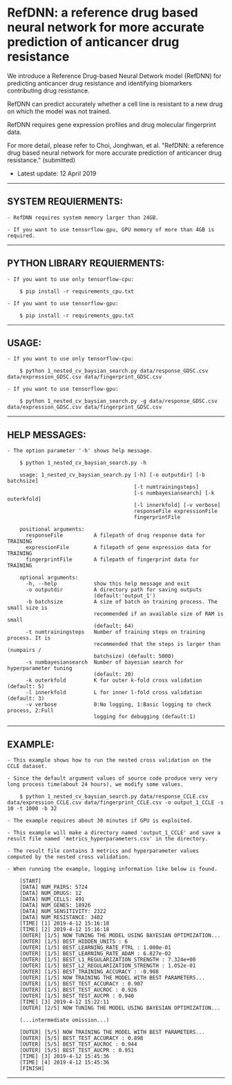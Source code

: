# RefDNN: a reference drug based neural network for more accurate prediction of anticancer drug resistance

We introduce a Reference Drug-based Neural Detwork model (RefDNN) for predicting anticancer drug resistance and identifying biomarkers contributing drug resistance.

RefDNN can predict accurately whether a cell line is resistant to a new drug on which the model was not trained.

RefDNN requires gene expression profiles and drug molecular fingerprint data.

For more detail, please refer to Choi, Jonghwan, et al. "RefDNN: a reference drug based neural network for more accurate prediction of anticancer drug resistance." (submitted)


* Latest update: 12 April 2019

--------------------------------------------------------------------------------------------
## SYSTEM REQUIERMENTS: 

    - RefDNN requires system memory larger than 24GB.
    
    - If you want to use tensorflow-gpu, GPU memory of more than 4GB is required.


--------------------------------------------------------------------------------------------
## PYTHON LIBRARY REQUIERMENTS:

    - If you want to use only tensorflow-cpu:

        $ pip install -r requirements_cpu.txt
        
    - If you want to use tensorflow-gpu:
    
        $ pip install -r requirements_gpu.txt
    
--------------------------------------------------------------------------------------------
## USAGE: 

    - If you want to use only tensorflow-cpu:

        $ python 1_nested_cv_baysian_search.py data/response_GDSC.csv data/expression_GDSC.csv data/fingerprint_GDSC.csv
        
    - If you want to use tensorflow-gpu:
    
        $ python 1_nested_cv_baysian_search.py -g data/response_GDSC.csv data/expression_GDSC.csv data/fingerprint_GDSC.csv

--------------------------------------------------------------------------------------------
## HELP MESSAGES:

    - The option parameter '-h' shows help message.
    
        $ python 1_nested_cv_baysian_search.py -h
    
        usage: 1_nested_cv_baysian_search.py [-h] [-o outputdir] [-b batchsize]
                                             [-t numtrainingsteps]
                                             [-s numbayesiansearch] [-k outerkfold]
                                             [-l innerkfold] [-v verbose]
                                             responseFile expressionFile
                                             fingerprintFile

        positional arguments:
          responseFile          A filepath of drug response data for TRAINING
          expressionFile        A filepath of gene expression data for TRAINING
          fingerprintFile       A filepath of fingerprint data for TRAINING

        optional arguments:
          -h, --help            show this help message and exit
          -o outputdir          A directory path for saving outputs
                                (default:'output_1')
          -b batchsize          A size of batch on training process. The small size is
                                recommended if an available size of RAM is small
                                (default: 64)
          -t numtrainingsteps   Number of training steps on training process. It is
                                recommended that the steps is larger than (numpairs /
                                batchsize) (default: 5000)
          -s numbayesiansearch  Number of bayesian search for hyperparameter tuning
                                (default: 20)
          -k outerkfold         K for outer k-fold cross validation (default: 5)
          -l innerkfold         L for inner l-fold cross validation (default: 3)
          -v verbose            0:No logging, 1:Basic logging to check process, 2:Full
                                logging for debugging (default:1)
    
--------------------------------------------------------------------------------------------
## EXAMPLE:

    - This example shows how to run the nested cross validation on the CCLE dataset.
    
    - Since the default argument values of source code produce very very long process time(about 24 hours), we modify some values.
    
        $ python 1_nested_cv_baysian_search.py data/response_CCLE.csv data/expression_CCLE.csv data/fingerprint_CCLE.csv -o output_1_CCLE -s 10 -t 1000 -b 32

    - The example requires about 30 minutes if GPU is exploited.
    
    - This example will make a directory named 'output_1_CCLE' and save a result file named 'metrics_hyperparameters.csv' in the directory.
    
    - The result file contains 3 metrics and hyperparameter values computed by the nested cross validation.
    
    - When running the example, logging information like below is found.
    
        [START]
        [DATA] NUM_PAIRS: 5724
        [DATA] NUM_DRUGS: 12
        [DATA] NUM_CELLS: 491
        [DATA] NUM_GENES: 18926
        [DATA] NUM_SENSITIVITY: 2322
        [DATA] NUM_RESISTANCE: 3402
        [TIME] [1] 2019-4-12 15:16:18
        [TIME] [2] 2019-4-12 15:16:18
        [OUTER] [1/5] NOW TUNING THE MODEL USING BAYESIAN OPTIMIZATION...
        [OUTER] [1/5] BEST_HIDDEN_UNITS : 6
        [OUTER] [1/5] BEST_LEARNING_RATE_FTRL : 1.000e-01
        [OUTER] [1/5] BEST_LEARNING_RATE_ADAM : 6.827e-02
        [OUTER] [1/5] BEST_L1_REGULARIZATION_STRENGTH : 7.324e+00
        [OUTER] [1/5] BEST_L2_REGULARIZATION_STRENGTH : 1.052e-01
        [OUTER] [1/5] BEST_TRAINING_ACCURACY : -0.908
        [OUTER] [1/5] NOW TRAINING THE MODEL WITH BEST PARAMETERS...
        [OUTER] [1/5] BEST_TEST_ACCURACY : 0.907
        [OUTER] [1/5] BEST_TEST_AUCROC : 0.926
        [OUTER] [1/5] BEST_TEST_AUCPR : 0.940
        [TIME] [3] 2019-4-12 15:22:11
        [OUTER] [2/5] NOW TUNING THE MODEL USING BAYESIAN OPTIMIZATION...
        
        (...intermediate omission...)
        
        [OUTER] [5/5] NOW TRAINING THE MODEL WITH BEST PARAMETERS...
        [OUTER] [5/5] BEST_TEST_ACCURACY : 0.898
        [OUTER] [5/5] BEST_TEST_AUCROC : 0.944
        [OUTER] [5/5] BEST_TEST_AUCPR : 0.951
        [TIME] [3] 2019-4-12 15:45:36
        [TIME] [4] 2019-4-12 15:45:36
        [FINISH]

--------------------------------------------------------------------------------------------
